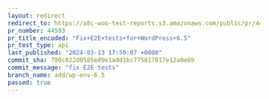 ```yaml
---
layout: redirect
redirect_to: https://a8c-woo-test-reports.s3.amazonaws.com/public/pr/44593/api/index.html
pr_number: 44593
pr_title_encoded: "Fix+E2E+tests+for+WordPress+6.5"
pr_test_type: api
last_published: "2024-03-13 17:59:07 +0000"
commit_sha: 780c022d0585ed9e1add1bc775817817e12a0e69
commit_message: "fix E2E tests"
branch_name: add/wp-env-6.5
passed: true
---
```

